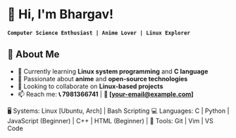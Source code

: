 # 👋 Hi, I'm Bhargav! 

**`Computer Science Enthusiast | Anime Lover | Linux Explorer`**

## 🚀 About Me

- 🌱 Currently learning **Linux system programming** and **C language**
- 👀 Passionate about **anime** and **open-source technologies**
- 💞️ Looking to collaborate on **Linux-based projects**
- 📫 Reach me: **📞 7981366741** | **📧 [your-email@example.com]**

🖥️ Systems:  Linux [Ubuntu, Arch] | Bash Scripting
💻 Languages: C | Python | JavaScript (Beginner) | C++ | HTML (Beginner) |
🔧 Tools:     Git | Vim | VS Code
